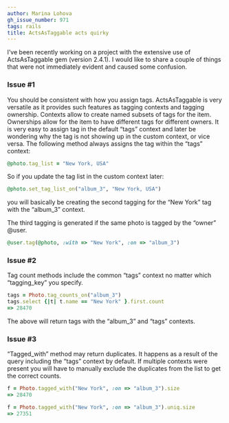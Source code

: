 ```yaml
---
author: Marina Lohova
gh_issue_number: 971
tags: rails
title: ActsAsTaggable acts quirky
---
```


I’ve been recently working on a project with the extensive use of ActsAsTaggable gem (version 2.4.1). I would like to share a couple of things that were not immediately evident and caused some confusion.

### Issue #1 

You should be consistent with how you assign tags. ActsAsTaggable is very versatile as it provides such features as tagging contexts and tagging ownership. Contexts allow to create named subsets of tags for the item. Ownerships allow for the item to have different tags for different owners. It is very easy to assign tag in the default “tags” context and later be wondering why the tag is not showing up in the custom context, or vice versa. The following method always assigns the tag within the “tags” context: 

```ruby
@photo.tag_list = "New York, USA"
```
So if you update the tag list in the custom context later:

```ruby
@photo.set_tag_list_on("album_3", "New York, USA")
```
you will basically be creating the second tagging for the “New York” tag with the “album_3” context.

The third tagging is generated if the same photo is tagged by the “owner” @user.

```ruby
@user.tag(@photo, :with => "New York", :on => "album_3")
```

### Issue #2

Tag count methods include the common “tags” context no matter which “tagging_key” you specify.

```ruby
tags = Photo.tag_counts_on("album_3") 
tags.select {|t| t.name == "New York" }.first.count
=> 28470 
```
The above will return tags with the “album_3” and “tags” contexts.

### Issue #3

“Tagged_with” method may return duplicates. It happens as a result of the query including the “tags” context by default. If multiple contexts were present you will have to manually exclude the duplicates from the list to get the correct counts.

```ruby
f = Photo.tagged_with("New York", :on => "album_3").size
=> 28470 
```
```ruby
f = Photo.tagged_with("New York", :on => "album_3").uniq.size
=> 27351 
```

